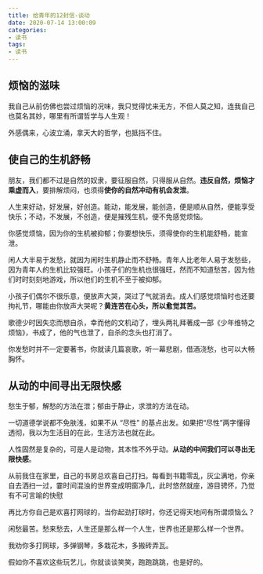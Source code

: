 ```yaml
---
title: 给青年的12封信-谈动
date: 2020-07-14 13:00:09
categories:
- 读书
tags:
- 读书
---
```


## 烦恼的滋味

我自己从前仿佛也尝过烦恼的况味，我只觉得忧来无方，不但人莫之知，连我自己也莫名其妙，哪里有所谓哲学与人生观！

外感偶来，心波立涌，拿天大的哲学，也抵挡不住。

## 使自己的生机舒畅

朋友，我们都不过是自然的奴隶，要征服自然，只得服从自然。**违反自然，烦恼才乘虚而入**，要排解烦闷，也须得**使你的自然冲动有机会发泄**。

人生来好动，好发展，好创造。能动，能发展，能创造，便是顺从自然，便能享受快乐；不动，不发展，不创造，便是摧残生机，便不免感觉烦恼。

你感觉烦恼，因为你的生机被抑郁；你要想快乐，须得使你的生机能舒畅，能宣泄。

闲人大半易于发愁，就因为闲时生机静止而不舒畅。青年人比老年人易于发愁些，因为青年人的生机比较强旺。小孩子们的生机也很强旺，然而不知道愁苦，因为他们时时刻刻地游戏，所以他们的生机不至于被抑郁。

小孩子们偶尔不很乐意，便放声大哭，哭过了气就消去。成人们感觉烦恼时也还要拘礼节，哪能由你放声大哭呢？**黄连苦在心头，所以愈觉其苦。**

歌德少时因失恋而想自杀，幸而他的文机动了，埋头两礼拜著成一部《少年维特之烦恼》，书成了，他的气也泄了，自杀的念头也打消了。

你发愁时并不一定要著书，你就读几篇哀歌，听一幕悲剧，借酒浇愁，也可以大畅胸怀。

## 从动的中间寻出无限快感

愁生于郁，解愁的方法在泄；郁由于静止，求泄的方法在动。

一切道德学说都不免肤浅，如果不从 “尽性” 的基点出发。如果把“尽性”两字懂得透彻，我以为生活目的在此，生活方法也就在此。

人性固然是复杂的，可是人是动物，其本性不外乎动。**从动的中间我们可以寻出无限快感**。

从前我住在家里，自己的书房总欢喜自己打扫。每看到书籍零乱，灰尘满地，你亲自去洒扫一过，霎时间混浊的世界变成明窗净几，此时悠然就座，游目骋怀，乃觉有不可言喻的快慰

再比方你自己是欢喜打网球的，当你起劲打球时，你还记得天地间有所谓烦恼么？

闲愁最苦。愁来愁去，人生还是那么样一个人生，世界也还是那么样一个世界。

我劝你多打网球，多弹钢琴，多栽花木，多搬砖弄瓦。

假如你不喜欢这些玩艺儿，你就谈谈笑笑，跑跑跳跳，也是好的。
